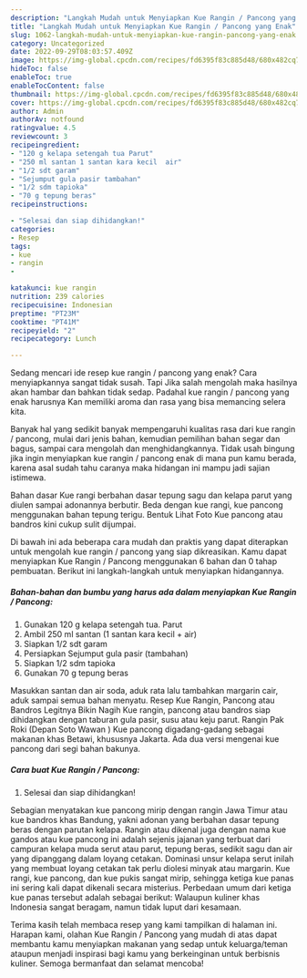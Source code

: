 ```yaml
---
description: "Langkah Mudah untuk Menyiapkan Kue Rangin / Pancong yang Enak"
title: "Langkah Mudah untuk Menyiapkan Kue Rangin / Pancong yang Enak"
slug: 1062-langkah-mudah-untuk-menyiapkan-kue-rangin-pancong-yang-enak
category: Uncategorized
date: 2022-09-29T08:03:57.409Z
image: https://img-global.cpcdn.com/recipes/fd6395f83c885d48/680x482cq70/kue-rangin-pancong-foto-resep-utama.jpg
hideToc: false
enableToc: true
enableTocContent: false
thumbnail: https://img-global.cpcdn.com/recipes/fd6395f83c885d48/680x482cq70/kue-rangin-pancong-foto-resep-utama.jpg
cover: https://img-global.cpcdn.com/recipes/fd6395f83c885d48/680x482cq70/kue-rangin-pancong-foto-resep-utama.jpg
author: Admin
authorAv: notfound
ratingvalue: 4.5
reviewcount: 3
recipeingredient:
- "120 g kelapa setengah tua Parut"
- "250 ml santan 1 santan kara kecil  air"
- "1/2 sdt garam"
- "Sejumput gula pasir tambahan"
- "1/2 sdm tapioka"
- "70 g tepung beras"
recipeinstructions:

- "Selesai dan siap dihidangkan!"
categories:
- Resep
tags:
- kue
- rangin
- 

katakunci: kue rangin  
nutrition: 239 calories
recipecuisine: Indonesian
preptime: "PT23M"
cooktime: "PT41M"
recipeyield: "2"
recipecategory: Lunch

---
```



Sedang mencari ide resep kue rangin / pancong yang enak? Cara menyiapkannya sangat tidak susah. Tapi Jika salah mengolah maka hasilnya akan hambar dan bahkan tidak sedap. Padahal kue rangin / pancong yang enak harusnya Kan memiliki aroma dan rasa yang bisa memancing selera kita.


Banyak hal yang sedikit banyak mempengaruhi kualitas rasa dari kue rangin / pancong, mulai dari jenis bahan, kemudian pemilihan bahan segar dan bagus, sampai cara mengolah dan menghidangkannya. Tidak usah bingung jika ingin menyiapkan kue rangin / pancong enak di mana pun kamu berada, karena asal sudah tahu caranya maka hidangan ini mampu jadi sajian istimewa.

Bahan dasar Kue rangi berbahan dasar tepung sagu dan kelapa parut yang diulen sampai adonannya berbutir. Beda dengan kue rangi, kue pancong menggunakan bahan tepung terigu. Bentuk Lihat Foto Kue pancong atau bandros kini cukup sulit dijumpai.


Di bawah ini ada beberapa cara mudah dan praktis yang dapat diterapkan untuk mengolah kue rangin / pancong yang siap dikreasikan. Kamu dapat menyiapkan Kue Rangin / Pancong menggunakan 6 bahan dan 0 tahap pembuatan. Berikut ini langkah-langkah untuk menyiapkan hidangannya.

<!--inarticleads1-->

##### Bahan-bahan dan bumbu yang harus ada dalam menyiapkan Kue Rangin / Pancong:

1. Gunakan 120 g kelapa setengah tua. Parut
1. Ambil 250 ml santan (1 santan kara kecil + air)
1. Siapkan 1/2 sdt garam
1. Persiapkan Sejumput gula pasir (tambahan)
1. Siapkan 1/2 sdm tapioka
1. Gunakan 70 g tepung beras


Masukkan santan dan air soda, aduk rata lalu tambahkan margarin cair, aduk sampai semua bahan menyatu. Resep Kue Rangin, Pancong atau Bandros Legitnya Bikin Nagih Kue rangin, pancong atau bandros siap dihidangkan dengan taburan gula pasir, susu atau keju parut. Rangin Pak Roki (Depan Soto Wawan ) Kue pancong digadang-gadang sebagai makanan khas Betawi, khususnya Jakarta. Ada dua versi mengenai kue pancong dari segi bahan bakunya. 

<!--inarticleads2-->

##### Cara buat Kue Rangin / Pancong:


1. Selesai dan siap dihidangkan!

Sebagian menyatakan kue pancong mirip dengan rangin Jawa Timur atau kue bandros khas Bandung, yakni adonan yang berbahan dasar tepung beras dengan parutan kelapa. Rangin atau dikenal juga dengan nama kue gandos atau kue pancong ini adalah sejenis jajanan yang terbuat dari campuran kelapa muda serut atau parut, tepung beras, sedikit sagu dan air yang dipanggang dalam loyang cetakan. Dominasi unsur kelapa serut inilah yang membuat loyang cetakan tak perlu diolesi minyak atau margarin. Kue rangi, kue pancong, dan kue pukis sangat mirip, sehingga ketiga kue panas ini sering kali dapat dikenali secara misterius. Perbedaan umum dari ketiga kue panas tersebut adalah sebagai berikut: Walaupun kuliner khas Indonesia sangat beragam, namun tidak luput dari kesamaan. 

Terima kasih telah membaca resep yang kami tampilkan di halaman ini. Harapan kami, olahan Kue Rangin / Pancong yang mudah di atas dapat membantu kamu menyiapkan makanan yang sedap untuk keluarga/teman ataupun menjadi inspirasi bagi kamu yang berkeinginan untuk berbisnis kuliner. Semoga bermanfaat dan selamat mencoba!
